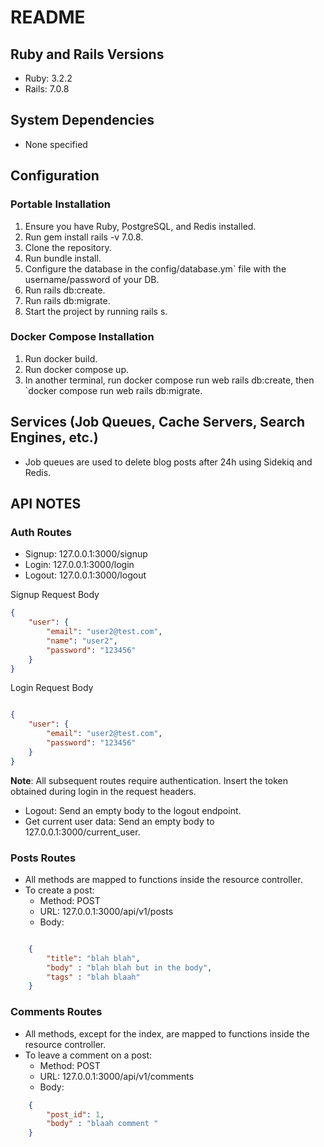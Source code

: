 # README

## Ruby and Rails Versions
- Ruby: 3.2.2
- Rails: 7.0.8

## System Dependencies
- None specified

## Configuration

### Portable Installation

1. Ensure you have Ruby, PostgreSQL, and Redis installed.
2. Run gem install rails -v 7.0.8.
3. Clone the repository.
4. Run bundle install.
5. Configure the database in the config/database.ym` file with the username/password of your DB.
6. Run rails db:create.
7. Run rails db:migrate.
8. Start the project by running rails s.

### Docker Compose Installation

1. Run docker build.
2. Run docker compose up.
3. In another terminal, run docker compose run web rails db:create, then `docker compose run web rails db:migrate.

## Services (Job Queues, Cache Servers, Search Engines, etc.)

- Job queues are used to delete blog posts after 24h using Sidekiq and Redis.

## API NOTES

### Auth Routes

- Signup: 127.0.0.1:3000/signup
- Login: 127.0.0.1:3000/login
- Logout: 127.0.0.1:3000/logout

Signup Request Body
```json
{
    "user": {
        "email": "user2@test.com",
        "name": "user2",
        "password": "123456"
    }
}
```
Login Request Body
```json

{
    "user": {
        "email": "user2@test.com",
        "password": "123456"
    }
}
```

**Note**: All subsequent routes require authentication. Insert the token obtained during login in the request headers.

- Logout: Send an empty body to the logout endpoint.
- Get current user data: Send an empty body to 127.0.0.1:3000/current_user.

### Posts Routes

- All methods are mapped to functions inside the resource controller.
- To create a post:
  - Method: POST
  - URL: 127.0.0.1:3000/api/v1/posts
  - Body:
```json

    {
        "title": "blah blah",
        "body" : "blah blah but in the body",
        "tags" : "blah blaah" 
    }
```
### Comments Routes

- All methods, except for the index, are mapped to functions inside the resource controller.
- To leave a comment on a post:
  - Method: POST
  - URL: 127.0.0.1:3000/api/v1/comments
  - Body:
```json
    {
        "post_id": 1,
        "body" : "blaah comment "
    }
```